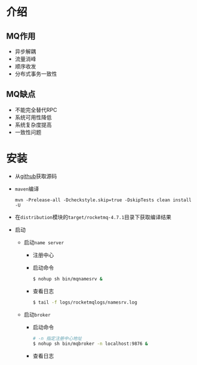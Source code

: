 # 介绍

## MQ作用

+ 异步解耦
+ 流量消峰
+ 顺序收发
+ 分布式事务一致性

## MQ缺点

+ 不能完全替代RPC
+ 系统可用性降低
+ 系统复杂度提高
+ 一致性问题

# 安装

+ 从[github](https://github.com/apache/rocketmq/releases)获取源码

+ `maven`编译

  ```mvn
  mvn -Prelease-all -Dcheckstyle.skip=true -DskipTests clean install -U
  ```

+ 在`distribution`模块的`target/rocketmq-4.7.1`目录下获取编译结果

+ 启动

  + 启动`name server`

    + 注册中心

    + 启动命令

      ```sh
      $ nohup sh bin/mqnamesrv &
      ```

    + 查看日志

      ```sh
      $ tail -f logs/rocketmqlogs/namesrv.log
      ```

  + 启动`broker`

    + 启动命令

      ```sh
      # -n 指定注册中心地址
      $ nohup sh bin/mqbroker -n localhost:9876 &
      ```

    + 查看日志

      ```sh
      
      ```

      

